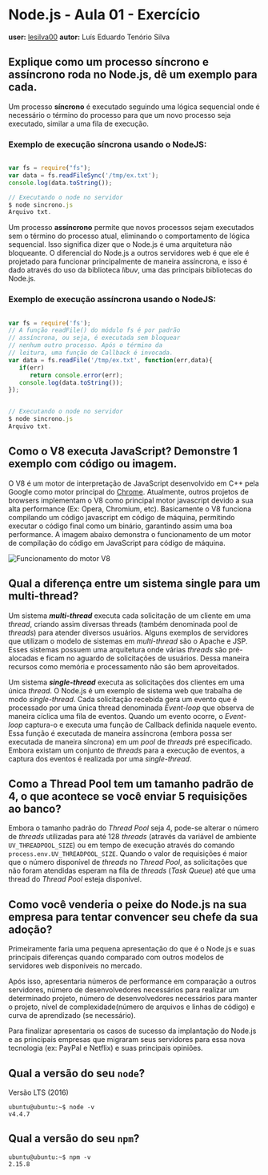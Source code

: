 # Node.js - Aula 01 - Exercício
**user:** [lesilva00](https://github.com/lesilva00)
**autor:** Luís Eduardo Tenório Silva

## Explique como um processo síncrono e assíncrono roda no Node.js, dê um exemplo para cada.

Um processo **síncrono** é executado seguindo uma lógica sequencial onde é necessário o término do processo para que um novo processo seja executado, similar a uma fila de execução.

### Exemplo de execução síncrona usando o NodeJS:

```js

var fs = require("fs");
var data = fs.readFileSync('/tmp/ex.txt');
console.log(data.toString());

// Executando o node no servidor
$ node sincrono.js
Arquivo txt.
```
Um processo **assíncrono** permite que novos processos sejam executados sem o término do processo atual, eliminando o comportamento de lógica sequencial. Isso significa dizer que o Node.js é uma arquitetura não bloqueante. O diferencial do Node.js a outros servidores web é que ele é projetado para funcionar principalmente de maneira assíncrona, e isso é dado através do uso da biblioteca _libuv_, uma das principais bibliotecas do Node.js. 

### Exemplo de execução assíncrona usando o NodeJS:

```js

var fs = require('fs');
// A função readFile() do módulo fs é por padrão
// assíncrona, ou seja, é executada sem bloquear
// nenhum outro processo. Após o término da 
// leitura, uma função de Callback é invocada.
var data = fs.readFile('/tmp/ex.txt', function(err,data){
   if(err)
      return console.error(err);
   console.log(data.toString());
});


// Executando o node no servidor
$ node sincrono.js
Arquivo txt.
```


## Como o V8 executa JavaScript? Demonstre 1 exemplo com código ou imagem.

O V8 é um motor de interpretação de JavaScript desenvolvido em C++ pela Google como motor principal do [Chrome](https://www.google.com/chrome/). Atualmente, outros projetos de browsers implementam o V8 como principal motor javascript devido a sua alta performance (Ex: Opera, Chromium, etc). Basicamente o V8 funciona compilando um código javascript em código de máquina, permitindo executar o código final como um binário, garantindo assim uma boa performance. A imagem abaixo demonstra o funcionamento de um motor de compilação do código em JavaScript para código de máquina.

![Funcionamento do motor V8](https://qph.ec.quoracdn.net/main-qimg-ab2a954b51c404efe66cdc7681da6b85?convert_to_webp=true)

## Qual a diferença entre um sistema single para um multi-thread?

Um sistema **_multi-thread_** executa cada solicitação de um cliente em uma _thread_, criando assim diversas threads (também denominada pool de _threads_) para atender diversos usuários. Alguns exemplos de servidores que utilizam o modelo de sistemas em _multi-thread_ são o Apache e JSP. Esses sistemas possuem uma arquitetura onde várias _threads_ são pré-alocadas e ficam no aguardo de solicitações de usuários. Dessa maneira recursos como memória e processamento não são bem aproveitados.

Um sistema **_single-thread_** executa as solicitações dos clientes em uma única _thread_. O Node.js é um exemplo de sistema web que trabalha de modo _single-thread_. Cada solicitação recebida gera um evento que é processado por uma única thread denominada _Event-loop_ que observa de maneira cíclica uma fila de eventos. Quando um evento ocorre, o _Event-loop_ captura-o e executa uma função de Callback definida naquele evento. Essa função é executada de maneira assíncrona (embora possa ser executada de maneira síncrona) em um _pool_ de _threads_ pré especificado. Embora existam um conjunto de _threads_ para a execução de eventos, a captura dos eventos é realizada por uma _single-thread_.


## Como a Thread Pool tem um tamanho padrão de 4, o que acontece se você enviar 5 requisições ao banco?


Embora o tamanho padrão do _Thread Pool_ seja 4, pode-se alterar o número de _threads_ utilizadas para até 128 _threads_ (através da variável de ambiente `UV_THREADPOOL_SIZE`) ou em tempo de execução através do comando `process.env.UV_THREADPOOL_SIZE`. Quando o valor de requisições é maior que o número disponível de _threads_ no _Thread Pool_, as solicitações que não foram atendidas esperam na fila de _threads_ (_Task Queue_) até que uma thread do _Thread Pool_ esteja disponível.


## Como você venderia o peixe do Node.js na sua empresa para tentar convencer seu chefe da sua adoção?

Primeiramente faria uma pequena apresentação do que é o Node.js e suas principais diferenças quando comparado com outros modelos de servidores web disponíveis no mercado.

Após isso, apresentaria números de performance em comparação a outros servidores, número de desenvolvedores necessários para realizar um determinado projeto, número de desenvolvedores necessários para manter o projeto, nível de complexidade(número de arquivos e linhas de código) e curva de aprendizado (se necessário).

Para finalizar apresentaria os casos de sucesso da implantação do Node.js e as principais empresas que migraram seus servidores para essa nova tecnologia (ex: PayPal e Netflix) e suas principais opiniões.

## Qual a versão do seu `node`?

Versão LTS (2016)
```
ubuntu@ubuntu:~$ node -v
v4.4.7

```

## Qual a versão do seu `npm`?

```
ubuntu@ubuntu:~$ npm -v
2.15.8

```

